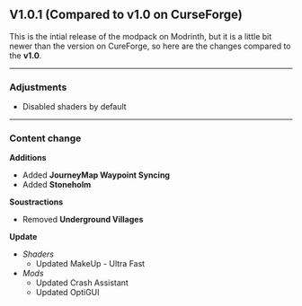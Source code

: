 ## V1.0.1 (Compared to v1.0 on CurseForge)
This is the intial release of the modpack on Modrinth, but it is a little bit newer than the version on CureForge, so here are the changes compared to the **v1.0**.

---

### Adjustments
* Disabled shaders by default

---

### Content change
**Additions**
* Added **JourneyMap Waypoint Syncing**
* Added **Stoneholm**

**Soustractions**
* Removed **Underground Villages**

**Update**
* *Shaders*
  * Updated MakeUp - Ultra Fast
* *Mods*
  * Updated Crash Assistant
  * Updated OptiGUI